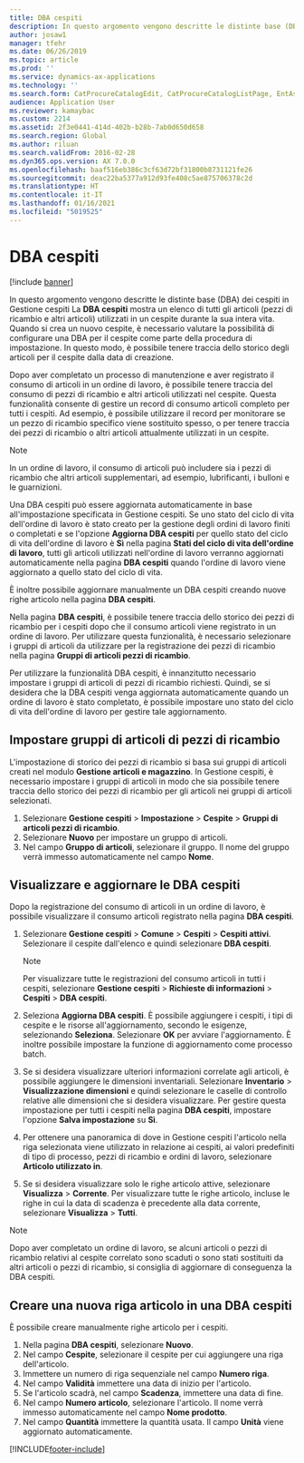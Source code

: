 ```yaml
---
title: DBA cespiti
description: In questo argomento vengono descritte le distinte base (DBA) dei cespiti in Gestione cespiti
author: josaw1
manager: tfehr
ms.date: 06/26/2019
ms.topic: article
ms.prod: ''
ms.service: dynamics-ax-applications
ms.technology: ''
ms.search.form: CatProcureCatalogEdit, CatProcureCatalogListPage, EntAssetStandardSparePartsItemGroup, EntAssetObjectBOM
audience: Application User
ms.reviewer: kamaybac
ms.custom: 2214
ms.assetid: 2f3e0441-414d-402b-b28b-7ab0d650d658
ms.search.region: Global
ms.author: riluan
ms.search.validFrom: 2016-02-28
ms.dyn365.ops.version: AX 7.0.0
ms.openlocfilehash: baaf516eb386c3cf63d72bf31800b8731121fe26
ms.sourcegitcommit: deac22ba5377a912d93fe408c5ae875706378c2d
ms.translationtype: HT
ms.contentlocale: it-IT
ms.lasthandoff: 01/16/2021
ms.locfileid: "5019525"
---
```

# <a name="asset-boms"></a>DBA cespiti

[!include [banner](../../includes/banner.md)]

 

In questo argomento vengono descritte le distinte base (DBA) dei cespiti in Gestione cespiti La **DBA cespiti** mostra un elenco di tutti gli articoli (pezzi di ricambio e altri articoli) utilizzati in un cespite durante la sua intera vita. Quando si crea un nuovo cespite, è necessario valutare la possibilità di configurare una DBA per il cespite come parte della procedura di impostazione. In questo modo, è possibile tenere traccia dello storico degli articoli per il cespite dalla data di creazione.

Dopo aver completato un processo di manutenzione e aver registrato il consumo di articoli in un ordine di lavoro, è possibile tenere traccia del consumo di pezzi di ricambio e altri articoli utilizzati nel cespite. Questa funzionalità consente di gestire un record di consumo articoli completo per tutti i cespiti. Ad esempio, è possibile utilizzare il record per monitorare se un pezzo di ricambio specifico viene sostituito spesso, o per tenere traccia dei pezzi di ricambio o altri articoli attualmente utilizzati in un cespite.

> [!NOTE]
> In un ordine di lavoro, il consumo di articoli può includere sia i pezzi di ricambio che altri articoli supplementari, ad esempio, lubrificanti, i bulloni e le guarnizioni.

Una DBA cespiti può essere aggiornata automaticamente in base all'impostazione specificata in Gestione cespiti. Se uno stato del ciclo di vita dell'ordine di lavoro è stato creato per la gestione degli ordini di lavoro finiti o completati e se l'opzione **Aggiorna DBA cespiti** per quello stato del ciclo di vita dell'ordine di lavoro è **Sì** nella pagina **Stati del ciclo di vita dell'ordine di lavoro**, tutti gli articoli utilizzati nell'ordine di lavoro verranno aggiornati automaticamente nella pagina **DBA cespiti** quando l'ordine di lavoro viene aggiornato a quello stato del ciclo di vita. 


È inoltre possibile aggiornare manualmente un DBA cespiti creando nuove righe articolo nella pagina **DBA cespiti**.

Nella pagina **DBA cespiti**, è possibile tenere traccia dello storico dei pezzi di ricambio per i cespiti dopo che il consumo articoli viene registrato in un ordine di lavoro. Per utilizzare questa funzionalità, è necessario selezionare i gruppi di articoli da utilizzare per la registrazione dei pezzi di ricambio nella pagina **Gruppi di articoli pezzi di ricambio**.

Per utilizzare la funzionalità DBA cespiti, è innanzitutto necessario impostare i gruppi di articoli di pezzi di ricambio richiesti. Quindi, se si desidera che la DBA cespiti venga aggiornata automaticamente quando un ordine di lavoro è stato completato, è possibile impostare uno stato del ciclo di vita dell'ordine di lavoro per gestire tale aggiornamento. 


## <a name="set-up-spare-parts-item-groups"></a>Impostare gruppi di articoli di pezzi di ricambio

L'impostazione di storico dei pezzi di ricambio si basa sui gruppi di articoli creati nel modulo **Gestione articoli e magazzino**. In Gestione cespiti, è necessario impostare i gruppi di articoli in modo che sia possibile tenere traccia dello storico dei pezzi di ricambio per gli articoli nei gruppi di articoli selezionati.

1. Selezionare **Gestione cespiti** \> **Impostazione** \> **Cespite** \> **Gruppi di articoli pezzi di ricambio**.
2. Selezionare **Nuovo** per impostare un gruppo di articoli.
3. Nel campo **Gruppo di articoli**, selezionare il gruppo. Il nome del gruppo verrà immesso automaticamente nel campo **Nome**.

## <a name="view-and-update-asset-boms"></a>Visualizzare e aggiornare le DBA cespiti

Dopo la registrazione del consumo di articoli in un ordine di lavoro, è possibile visualizzare il consumo articoli registrato nella pagina **DBA cespiti**.

1. Selezionare **Gestione cespiti** \> **Comune** \> **Cespiti** \> **Cespiti attivi**. Selezionare il cespite dall'elenco e quindi selezionare **DBA cespiti**.

    > [!NOTE]
    > Per visualizzare tutte le registrazioni del consumo articoli in tutti i cespiti, selezionare **Gestione cespiti** \> **Richieste di informazioni** \> **Cespiti** \> **DBA cespiti**.

2. Seleziona **Aggiorna DBA cespiti**. È possibile aggiungere i cespiti, i tipi di cespite e le risorse all'aggiornamento, secondo le esigenze, selezionando **Seleziona**. Selezionare **OK** per avviare l'aggiornamento. È inoltre possibile impostare la funzione di aggiornamento come processo batch.
3. Se si desidera visualizzare ulteriori informazioni correlate agli articoli, è possibile aggiungere le dimensioni inventariali. Selezionare **Inventario** \> **Visualizzazione dimensioni** e quindi selezionare le caselle di controllo relative alle dimensioni che si desidera visualizzare. Per gestire questa impostazione per tutti i cespiti nella pagina **DBA cespiti**, impostare l'opzione **Salva impostazione** su **Sì**.
4. Per ottenere una panoramica di dove in Gestione cespiti l'articolo nella riga selezionata viene utilizzato in relazione ai cespiti, ai valori predefiniti di tipo di processo, pezzi di ricambio e ordini di lavoro, selezionare **Articolo utilizzato in**. 
5. Se si desidera visualizzare solo le righe articolo attive, selezionare **Visualizza** \> **Corrente**. Per visualizzare tutte le righe articolo, incluse le righe in cui la data di scadenza è precedente alla data corrente, selezionare **Visualizza** \> **Tutti**.

> [!NOTE]
> Dopo aver completato un ordine di lavoro, se alcuni articoli o pezzi di ricambio relativi al cespite correlato sono scaduti o sono stati sostituiti da altri articoli o pezzi di ricambio, si consiglia di aggiornare di conseguenza la DBA cespiti.

## <a name="create-a-new-item-line-in-an-asset-bom"></a>Creare una nuova riga articolo in una DBA cespiti

È possibile creare manualmente righe articolo per i cespiti.

1. Nella pagina **DBA cespiti**, selezionare **Nuovo**.
2. Nel campo **Cespite**, selezionare il cespite per cui aggiungere una riga dell'articolo.
3. Immettere un numero di riga sequenziale nel campo **Numero riga**.
4. Nel campo **Validità** immettere una data di inizio per l'articolo.
5. Se l'articolo scadrà, nel campo **Scadenza**, immettere una data di fine.
6. Nel campo **Numero articolo**, selezionare l'articolo. Il nome verrà immesso automaticamente nel campo **Nome prodotto**.
7. Nel campo **Quantità** immettere la quantità usata. Il campo **Unità** viene aggiornato automaticamente.


[!INCLUDE[footer-include](../../../includes/footer-banner.md)]
